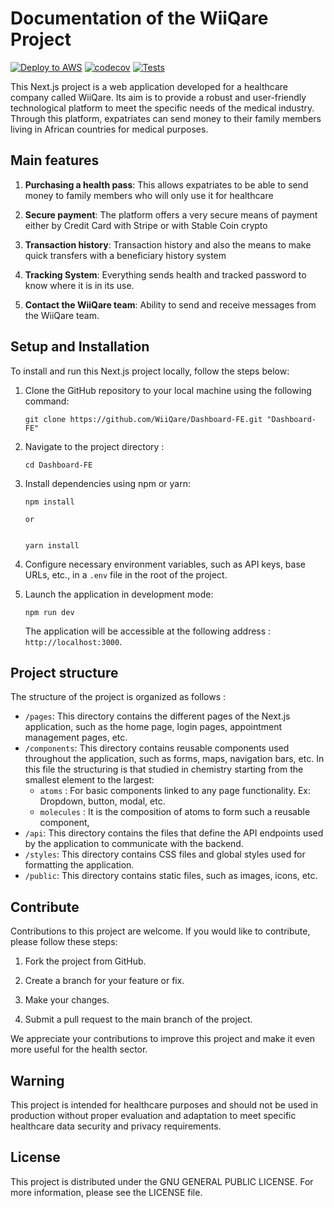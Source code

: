 # Documentation of the WiiQare Project

[![Deploy to AWS](https://github.com/WiiQare/Dashboard-Frontend/actions/workflows/cloudfront-dist.yml/badge.svg)](https://github.com/WiiQare/Dashboard-Frontend/actions/workflows/main.yml)
[![codecov](https://codecov.io/gh/WiiQare/Dashboard-Frontend/branch/main/graph/badge.svg?token=72SLV6EFSP)](https://codecov.io/gh/WiiQare/Dashboard-Frontend)
[![Tests](https://github.com/WiiQare/Dashboard-Frontend/actions/workflows/test.yml/badge.svg)](https://github.com/WiiQare/Dashboard-Frontend/actions/workflows/jest.js.yml)

This Next.js project is a web application developed for a healthcare company called WiiQare. Its aim is to provide a robust and user-friendly technological platform to meet the specific needs of the medical industry. Through this platform, expatriates can send money to their family members living in African countries for medical purposes.

## Main features

1. **Purchasing a health pass**: This allows expatriates to be able to send money to family members who will only use it for healthcare

2. **Secure payment**: The platform offers a very secure means of payment either by Credit Card with Stripe or with Stable Coin crypto

3. **Transaction history**: Transaction history and also the means to make quick transfers with a beneficiary history system

4. **Tracking System**: Everything sends health and tracked password to know where it is in its use.

5. **Contact the WiiQare team**: Ability to send and receive messages from the WiiQare team.

## Setup and Installation

To install and run this Next.js project locally, follow the steps below:

1. Clone the GitHub repository to your local machine using the following command:

   ```shell
   git clone https://github.com/WiiQare/Dashboard-FE.git "Dashboard-FE"
   ```


2. Navigate to the project directory :

   ```shell
   cd Dashboard-FE
   ```

3. Install dependencies using npm or yarn:

   ```shell
   npm install

   or


   yarn install
   ```


4. Configure necessary environment variables, such as API keys, base URLs, etc., in a `.env` file in the root of the project.

5. Launch the application in development mode:


    ```shell
    npm run dev
    ```

    The application will be accessible at the following address : `http://localhost:3000`.

## Project structure

The structure of the project is organized as follows :

- `/pages`: This directory contains the different pages of the Next.js application, such as the home page, login pages, appointment management pages, etc.
- `/components`: This directory contains reusable components used throughout the application, such as forms, maps, navigation bars, etc. In this file the structuring is that studied in chemistry starting from the smallest element to the largest:
    - `atoms` : For basic components linked to any page functionality. Ex: Dropdown, button, modal, etc. 
    - `molecules` : It is the composition of atoms to form such a reusable component, 
- `/api`: This directory contains the files that define the API endpoints used by the application to communicate with the backend.
- `/styles`: This directory contains CSS files and global styles used for formatting the application.
- `/public`: This directory contains static files, such as images, icons, etc.

## Contribute

Contributions to this project are welcome. If you would like to contribute, please follow these steps:

1. Fork the project from GitHub.

2. Create a branch for your feature or fix.

3. Make your changes.

4. Submit a pull request to the main branch of the project.

We appreciate your contributions to improve this project and make it even more useful for the health sector.

## Warning

This project is intended for healthcare purposes and should not be used in production without proper evaluation and adaptation to meet specific healthcare data security and privacy requirements.

## License

This project is distributed under the GNU GENERAL PUBLIC LICENSE. For more information, please see the LICENSE file.

